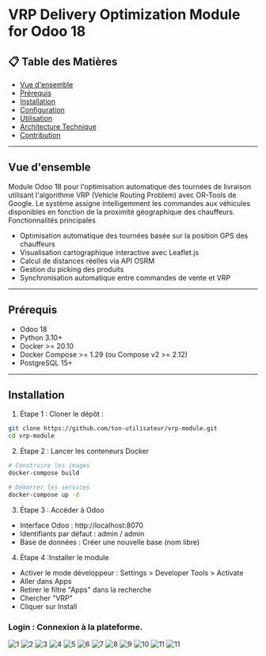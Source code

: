 # VRP Delivery Optimization Module for Odoo 18

## 📋 Table des Matières
- [Vue d'ensemble](#vue-densemble)
- [Prérequis](#prérequis)
- [Installation](#installation)
- [Configuration](#configuration)
- [Utilisation](#utilisation)
- [Architecture Technique](#architecture-technique)
- [Contribution](#contribution)

---

## Vue d'ensemble
Module Odoo 18 pour l'optimisation automatique des tournées de livraison utilisant l'algorithme VRP (Vehicle Routing Problem) avec OR-Tools de Google. Le système assigne intelligemment les commandes aux véhicules disponibles en fonction de la proximité géographique des chauffeurs.
Fonctionnalités principales

- Optimisation automatique des tournées basée sur la position GPS des chauffeurs
- Visualisation cartographique interactive avec Leaflet.js
- Calcul de distances réelles via API OSRM
- Gestion du picking des produits
- Synchronisation automatique entre commandes de vente et VRP
---

## Prérequis
- Odoo 18
- Python 3.10+
- Docker >= 20.10
- Docker Compose >= 1.29 (ou Compose v2 >= 2.12)
- PostgreSQL 15+
---

## Installation
1. Étape 1 : Cloner le dépôt :
```bash
git clone https://github.com/ton-utilisateur/vrp-module.git
cd vrp-module
```


2. Étape 2 : Lancer les conteneurs Docker
```bash
# Construire les images
docker-compose build

# Démarrer les services
docker-compose up -d
```

3. Étape 3 : Accéder à Odoo
- Interface Odoo : http://localhost:8070
- Identifiants par défaut : admin / admin
- Base de données : Créer une nouvelle base (nom libre)

4. Étape 4 :Installer le module
- Activer le mode développeur : Settings > Developer Tools > Activate
- Aller dans Apps
- Retirer le filtre "Apps" dans la recherche
- Chercher "VRP"
- Cliquer sur Install



### Login : Connexion à la plateforme.
![1](VRPModuleScreens/Customer1.2.png)
![2](VRPModuleScreens/CustomerFromContact.png)
![3](VRPModuleScreens/DoingTheOptimization.png)
![4](VRPModuleScreens/TheOptimizationOutput.png)
![5](VRPModuleScreens/ToviewTheMAp.png)
![6](VRPModuleScreens/clientInVRP.png)
![7](VRPModuleScreens/creatinganorder.png)
![8](VRPModuleScreens/driver1user1fromSettings.png)
![9](VRPModuleScreens/manualAssignement2.png)
![10](VRPModuleScreens/manualAssignment.png)
![11](VRPModuleScreens/startOptimization.png)
![11](VRPModuleScreens/vehiculesFromFleet.png)


